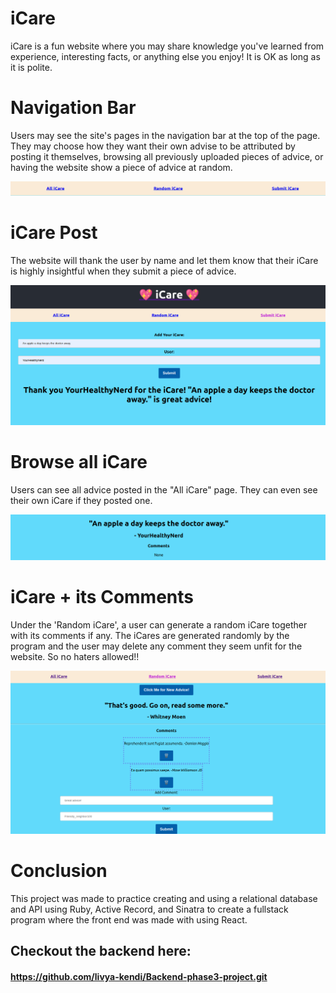 # iCare

iCare is a fun website where you may share knowledge you've learned from experience, interesting facts, or anything else you enjoy! It is OK as long as it is polite.

# Navigation Bar
Users may see the site's pages in the navigation bar at the top of the page. They may choose how they want their own advise to be attributed by posting it themselves, browsing all previously uploaded pieces of advice, or having the website show a piece of advice at random.


<img src='./Navbar.png' alt='NavBar' />

# iCare Post
The website will thank the user by name and let them know that their iCare is highly insightful when they submit a piece of advice.

<img src='./Post.png' alt='Posting' />

# Browse all iCare
Users can see all advice posted in the "All iCare" page. They can even see their own iCare if they posted one.

<img src='./Browse.png' alt='Browse' />

# iCare + its Comments
Under the 'Random iCare', a user can generate a random iCare together with its comments if any. The iCares are generated randomly by the program and the user may delete any comment they seem unfit for the website. So no haters allowed!!

<img src='./Comments.png' alt='Comments' />

# Conclusion
This project was made to practice creating and using a relational database and API using Ruby, Active Record, and Sinatra to create a fullstack program where the front end was made with using React.

## Checkout the backend here: 
#### https://github.com/livya-kendi/Backend-phase3-project.git